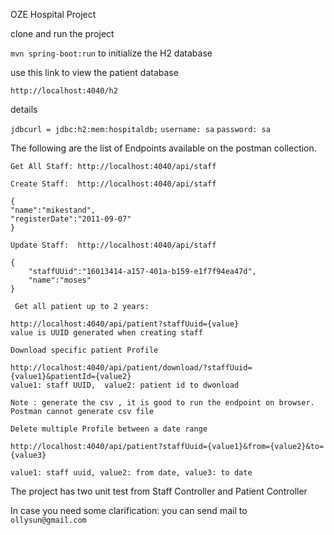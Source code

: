 OZE Hospital Project

clone and run the project

``mvn spring-boot:run`` to initialize the H2 database

use this link to view the patient database

```http://localhost:4040/h2```
<p>details</p> 

``jdbcurl = jdbc:h2:mem:hospitaldb;``
``username: sa``
``password: sa``

The following are the list of Endpoints available on the postman collection.
``` 
Get All Staff: http://localhost:4040/api/staff 
```
```
Create Staff:  http://localhost:4040/api/staff
```
```
{
"name":"mikestand",
"registerDate":"2011-09-07"
}
```
```
Update Staff:  http://localhost:4040/api/staff
```
```
{
    "staffUUid":"16013414-a157-401a-b159-e1f7f94ea47d",
    "name":"moses"
}
```
`` 
Get all patient up to 2 years:  
``
```
http://localhost:4040/api/patient?staffUuid={value}
value is UUID generated when creating staff
```

``Download specific patient Profile``
```
http://localhost:4040/api/patient/download/?staffUuid={value1}&patientId={value2}
value1: staff UUID,  value2: patient id to dwonload
```
```
Note : generate the csv , it is good to run the endpoint on browser. 
Postman cannot generate csv file 
```

`` Delete multiple Profile between a date range ``
```
http://localhost:4040/api/patient?staffUuid={value1}&from={value2}&to={value3}
```
```
value1: staff uuid, value2: from date, value3: to date
```

The project has two unit test from Staff Controller and Patient Controller

In case you need some clarification: you can send mail to ``ollysun@gmail.com``